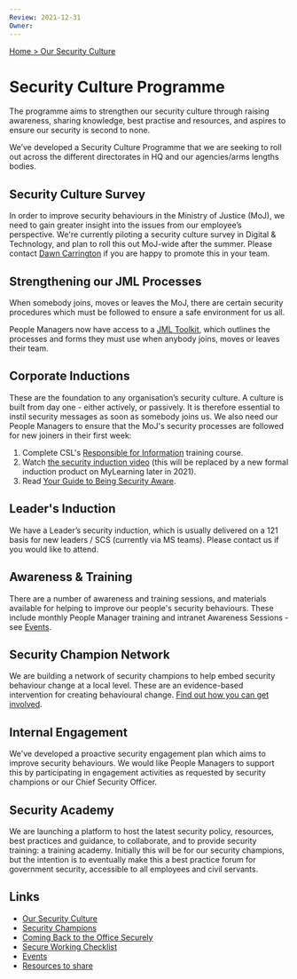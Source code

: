 ```yaml
---
Review: 2021-12-31
Owner:
---
```


[Home > Our Security Culture](security-culture-overview.md)

# Security Culture Programme

The programme aims to strengthen our security culture through raising awareness, sharing knowledge, best practise and resources, and aspires to ensure our security is second to none.

We’ve developed a Security Culture Programme that we are seeking to roll out across the different directorates in HQ and our agencies/arms lengths bodies.

## Security Culture Survey

In order to improve security behaviours in the Ministry of Justice (MoJ), we need to gain
greater insight into the issues from our employee’s perspective. We're currently
piloting a security culture survey in Digital &amp; Technology, and plan to roll
this out MoJ-wide after the summer. Please contact [Dawn Carrington](mailto:dawn.carrington@justice.gov.uk) if you
are happy to promote this in your team.

## Strengthening our JML Processes

When somebody joins, moves or leaves the MoJ, there are certain security
procedures which must be followed to ensure a safe environment for us all.

People Managers now have access to a [JML Toolkit](https://intranet.justice.gov.uk/documents/2021/03/joiners-movers-leavers-toolkit.pdf),
which outlines the processes and forms they must use when anybody joins, moves
or leaves their team.

## Corporate Inductions

These are the foundation to any organisation’s security culture. A culture is
built from day one - either actively, or passively. It is therefore essential to
instil security messages as soon as somebody joins us. We also need our People
Managers to ensure that the MoJ's security processes are followed for new
joiners in their first week:

1. Complete CSL's [Responsible for Information](https://civilservicelearning.civilservice.gov.uk/user/login?destination=node/498964) training course.
2. Watch [the security induction video](https://youtu.be/xpt-6ioa1nA) (this will be replaced by a new formal induction product on MyLearning later in 2021).
3. Read [Your Guide to Being Security Aware](https://intranet.justice.gov.uk/documents/2020/04/your-guide-to-being-security-aware.pdf).

## Leader's Induction

We have a Leader’s security induction, which is usually delivered on a 121 basis for new leaders / SCS (currently via MS teams). Please contact us if you would like to attend.

## Awareness & Training

There are a number of awareness and training sessions, and materials available
for helping to improve our people's security behaviours. These include monthly
People Manager training and intranet Awareness Sessions - see [Events](events.md).

## Security Champion Network

We are building a network of security champions to help embed security behaviour
change at a local level. These are an evidence-based intervention for creating
behavioural change. [Find out how you can get involved](security-champions.md).

## Internal Engagement

We've developed a proactive security engagement plan which aims to improve
security behaviours. We would like People Managers to support this by
participating in engagement activities as requested by security champions or our
Chief Security Officer.

## Security Academy

We are launching a platform to host the latest security policy, resources, best
practices and guidance, to collaborate, and to provide security training: a
training academy. Initially this will be for our security champions, but the
intention is to eventually make this a best practice forum for government
security, accessible to all employees and civil servants.

## Links

- [Our Security Culture](security-culture-overview.md)
- [Security Champions](security-champions.md)
- [Coming Back to the Office Securely](coming-back-to-the-office-securely.md)
- [Secure Working Checklist](secure-working-checklist.md)
- [Events](events.md)
- [Resources to share](../resources.md)
